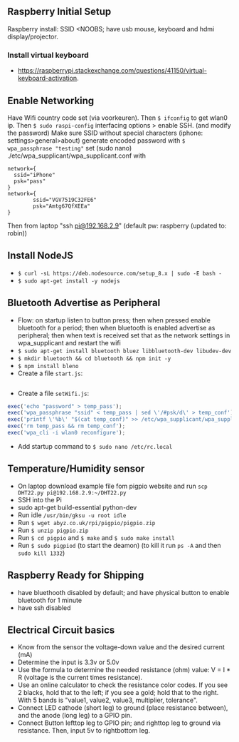 ## Raspberry Initial Setup
Raspberry install: SSID <NOOBS; have usb mouse, keyboard and hdmi display/projector.

### Install virtual keyboard
- https://raspberrypi.stackexchange.com/questions/41150/virtual-keyboard-activation.

## Enable Networking
Have Wifi country code set (via voorkeuren).
Then `$ ifconfig` to get wlan0 ip.
Then `$ sudo raspi-config` interfacing options > enable SSH. (and modify the password)
Make sure SSID without special characters (iphone: settings>general>about)
generate encoded password with `$ wpa_passphrase "testing"`
set (sudo nano) ./etc/wpa_supplicant/wpa_supplicant.conf with
```
network={
  ssid="iPhone"
  psk="pass"
}
network={
        ssid="VGV7519C32FE6"
        psk="Amtg67QfXEEa"
}

```
Then from laptop "ssh pi@192.168.2.9" (default pw: raspberry (updated to: robin))

## Install NodeJS
- `$ curl -sL https://deb.nodesource.com/setup_8.x | sudo -E bash -`
- `$ sudo apt-get install -y nodejs`

## Bluetooth Advertise as Peripheral
- Flow: on startup listen to button press; then when pressed enable bluetooth for a period; then when bluetooth is enabled advertise as peripheral; then when text is received set that as the network settings in wpa_supplicant and restart the wifi
- `$ sudo apt-get install bluetooth bluez libbluetooth-dev libudev-dev`
- `$ mkdir bluetooth && cd bluetooth && npm init -y`
- `$ npm install bleno`
- Create a file `start.js`:
```javascript

```
- Create a file `setWifi.js`:
```javascript
exec('echo "password" > temp_pass');
exec('wpa_passphrase "ssid" < temp_pass | sed \'/#psk/d\' > temp_conf');
exec('printf \'%b\' "$(cat temp_conf)" >> /etc/wpa_supplicant/wpa_supplicant.conf');
exec('rm temp_pass && rm temp_conf');
exec('wpa_cli -i wlan0 reconfigure');
```
- Add startup command to `$ sudo nano /etc/rc.local`

## Temperature/Humidity sensor
- On laptop download example file fom pigpio website and run `scp DHT22.py pi@192.168.2.9:~/DHT22.py`
- SSH into the Pi
- sudo apt-get build-essential python-dev
- Run idle `/usr/bin/gksu -u root idle`
- Run `$ wget abyz.co.uk/rpi/pigpio/pigpio.zip`
- Run `$ unzip pigpio.zip`
- Run `$ cd pigpio` and `$ make` and `$ sudo make install`
- Run `$ sudo pigpiod` (to start the deamon) (to kill it run `ps -A` and then `sudo kill 1332`)

## Raspberry Ready for Shipping
- have bluethooth disabled by default; and have physical button to enable bluetooth for 1 minute
- have ssh disabled

## Electrical Circuit basics
- Know from the sensor the voltage-down value and the desired current (mA)
- Determine the input is 3.3v or 5.0v
- Use the formula to determine the needed resistance (ohm) value: V = I * R (voltage is the current times resistance).
- Use an online calculator to check the resistance color codes. If you see 2 blacks, hold that to the left; if you see a gold; hold that to the right. With 5 bands is "value1, value2, value3, multiplier, tolerance".
- Connect LED cathode (short leg) to ground (place resistance between), and the anode (long leg) to a GPIO pin.
- Connect Button lefttop leg to GPIO pin; and righttop leg to ground via resistance. Then, input 5v to rightbottom leg.

